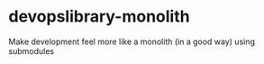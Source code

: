 # devopslibrary-monolith
Make development feel more like a monolith (in a good way) using submodules

